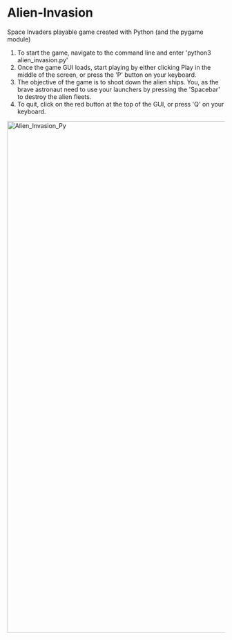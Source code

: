 # Alien-Invasion
Space Invaders playable game created with Python (and the pygame module)

1. To start the game, navigate to the command line and enter 'python3 alien_invasion.py'
2. Once the game GUI loads, start playing by either clicking Play in the middle of the screen, or press the 'P' button on your keyboard.
3. The objective of the game is to shoot down the alien ships. You, as the brave astronaut need to use your launchers by pressing the 'Spacebar' to destroy the alien fleets.
4. To quit, click on the red button at the top of the GUI, or press 'Q' on your keyboard.

<img width="1183" alt="Alien_Invasion_Py" src="https://user-images.githubusercontent.com/40643552/97953285-db61a500-1d54-11eb-970b-81d966b11e3a.png">
